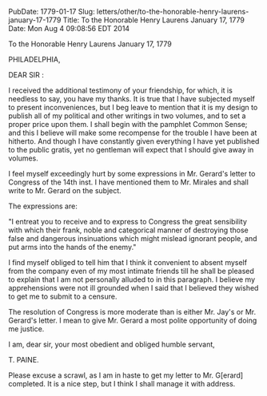 PubDate: 1779-01-17
Slug: letters/other/to-the-honorable-henry-laurens-january-17-1779
Title: To the Honorable Henry Laurens  January 17, 1779
Date: Mon Aug  4 09:08:56 EDT 2014

   To the Honorable Henry Laurens  January 17, 1779

   PHILADELPHIA,

   DEAR SIR :

   I received the additional testimony of your friendship, for which, it is
   needless to say, you have my thanks. It is true that I have subjected
   myself to present inconveniences, but I beg leave to mention that it is my
   design to publish all of my political and other writings in two volumes,
   and to set a proper price upon them. I shall begin with the pamphlet
   Common Sense; and this I believe will make some recompense for the trouble
   I have been at hitherto. And though I have constantly given everything I
   have yet published to the public gratis, yet no gentleman will expect that
   I should give away in volumes.

   I feel myself exceedingly hurt by some expressions in Mr. Gerard's letter
   to Congress of the 14th inst. I have mentioned them to Mr. Mirales and
   shall write to Mr. Gerard on the subject.

   The expressions are:

   "I entreat you to receive and to express to Congress the great sensibility
   with which their frank, noble and categorical manner of destroying those
   false and dangerous insinuations which might mislead ignorant people, and
   put arms into the hands of the enemy."

   I find myself obliged to tell him that I think it convenient to absent
   myself from the company even of my most intimate friends till he shall be
   pleased to explain that I am not personally alluded to in this paragraph.
   I believe my apprehensions were not ill grounded when I said that I
   believed they wished to get me to submit to a censure.

   The resolution of Congress is more moderate than is either Mr. Jay's or
   Mr. Gerard's letter. I mean to give Mr. Gerard a most polite opportunity
   of doing me justice.

   I am, dear sir, your most obedient and obliged humble servant,

   T. PAINE.

   Please excuse a scrawl, as I am in haste to get my letter to Mr. G[erard]
   completed. It is a nice step, but I think I shall manage it with address.


